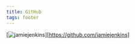 ```yaml
---
title: GitHub
tags: footer
---
```

[![jamiejenkins](/images/github.svg)][https://github.com/jamiejenkins]
